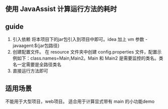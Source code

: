 ## 使用 JavaAssist 计算运行方法的耗时

## guide
1. 引入依赖
    将本项目下的jar包引入到项目中即可。idea 加上 vm 参数 -javaagent:${jar包路径}
2. 创建配置文件。
   在 resource 文件夹中创建 config.properties 文件，配置示例如下：class.names=Main,Main2。Main 和 Main2 是需要监控的类名。类名一定需要是全路径类名
3. 直接运行方法即可

## 适用场景
不能用于大型项目，web项目。
适合用于计算显式带有 main 的小功能demo
